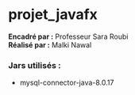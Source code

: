 # projet_javafx
<b>Encadré par :</b> Professeur Sara Roubi<br>
<b>Réalisé par :</b> Malki Nawal 


<h3> Jars utilisés : </h3>
<ul>
  <li>mysql-connector-java-8.0.17</li>


